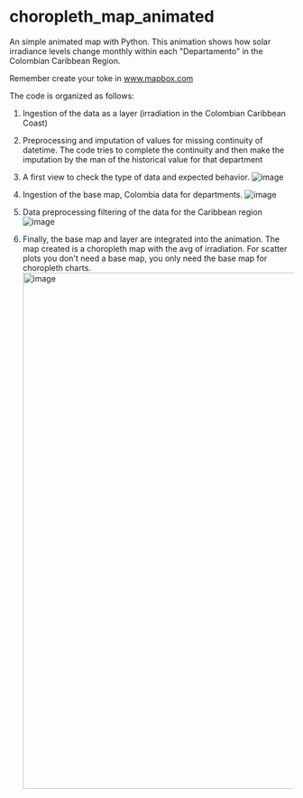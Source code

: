 # choropleth_map_animated
An simple animated map with Python. This animation shows how solar irradiance levels change monthly within each "Departamento" in the Colombian Caribbean Region.

Remember create your toke in www.mapbox.com

The code is organized as follows:
1. Ingestion of the data as a layer (irradiation in the Colombian Caribbean Coast)
2. Preprocessing and imputation of values for missing continuity of datetime. The code tries to complete the continuity and then make the imputation by the man of the historical value for that department
3. A first view to check the type of data and expected behavior.
   ![image](https://github.com/glohalo/choropleth_map_animated/assets/28090029/f7185fa4-61b5-45a1-adf6-4c2a3701497f)

   
5. Ingestion of the base map, Colombia data for departments.
   ![image](https://github.com/glohalo/choropleth_map_animated/assets/28090029/fa83acb0-d8f3-4079-b3f1-3bbd0394ec7a)


7. Data preprocessing filtering of the data for the Caribbean region
   ![image](https://github.com/glohalo/choropleth_map_animated/assets/28090029/ed243dfa-47b5-4b86-a5e2-b12304c1cc74)

   
9. Finally, the base map and layer are integrated into the animation. The map created is a choropleth map with the avg of irradiation. For scatter plots you don't need a base map, you only need the base map for choropleth charts.
    <img width="915" alt="image" src="https://github.com/glohalo/choropleth_map_animated/assets/28090029/0056cf03-2d95-478f-ad5e-87da796949cb">

